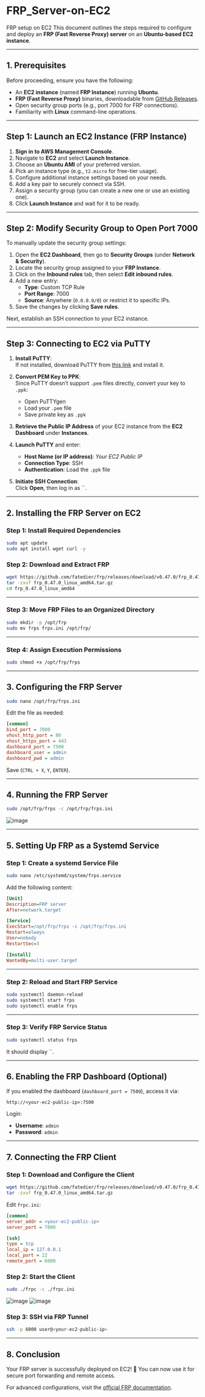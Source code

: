 # FRP_Server-on-EC2
FRP setup on EC2
This document outlines the steps required to configure and deploy an **FRP (Fast Reverse Proxy) server** on an **Ubuntu-based EC2 instance**.

---

## **1. Prerequisites**

Before proceeding, ensure you have the following:

- An **EC2 instance** (named **FRP Instance**) running **Ubuntu**.
- **FRP (Fast Reverse Proxy)** binaries, downloadable from [GitHub Releases](https://github.com/fatedier/frp/releases).
- Open security group ports (e.g., port 7000 for FRP connections).
- Familiarity with **Linux** command-line operations.

---

## **Step 1: Launch an EC2 Instance (FRP Instance)**

1. **Sign in to AWS Management Console**.
2. Navigate to **EC2** and select **Launch Instance**.
3. Choose an **Ubuntu AMI** of your preferred version.
4. Pick an instance type (e.g., `t2.micro` for free-tier usage).
5. Configure additional instance settings based on your needs.
6. Add a key pair to securely connect via SSH.
7. Assign a security group (you can create a new one or use an existing one).
8. Click **Launch Instance** and wait for it to be ready.

---

## **Step 2: Modify Security Group to Open Port 7000**

To manually update the security group settings:

1. Open the **EC2 Dashboard**, then go to **Security Groups** (under **Network & Security**).
2. Locate the security group assigned to your **FRP Instance**.
3. Click on the **Inbound rules** tab, then select **Edit inbound rules**.
4. Add a new entry:
   - **Type**: Custom TCP Rule
   - **Port Range**: 7000
   - **Source**: Anywhere (`0.0.0.0/0`) or restrict it to specific IPs.
5. Save the changes by clicking **Save rules**.

Next, establish an SSH connection to your EC2 instance.

---

## **Step 3: Connecting to EC2 via PuTTY**

1. **Install PuTTY**:\
   If not installed, download PuTTY from [this link](https://www.putty.org/) and install it.

2. **Convert PEM Key to PPK**:\
   Since PuTTY doesn’t support `.pem` files directly, convert your key to `.ppk`:

   - Open PuTTYgen
   - Load your `.pem` file
   - Save private key as `.ppk`

3. **Retrieve the Public IP Address** of your EC2 instance from the **EC2 Dashboard** under **Instances**.

4. **Launch PuTTY** and enter:

   - **Host Name (or IP address)**: *Your EC2 Public IP*
   - **Connection Type**: SSH
   - **Authentication**: Load the `.ppk` file

5. **Initiate SSH Connection**:\
   Click **Open**, then log in as ``.

---

## **2. Installing the FRP Server on EC2**

### **Step 1: Install Required Dependencies**

```bash
sudo apt update
sudo apt install wget curl -y
```

### **Step 2: Download and Extract FRP**

```bash
wget https://github.com/fatedier/frp/releases/download/v0.47.0/frp_0.47.0_linux_amd64.tar.gz
tar -zxvf frp_0.47.0_linux_amd64.tar.gz
cd frp_0.47.0_linux_amd64
```

---

### **Step 3: Move FRP Files to an Organized Directory**

```bash
sudo mkdir -p /opt/frp
sudo mv frps frps.ini /opt/frp/
```

---

### **Step 4: Assign Execution Permissions**

```bash
sudo chmod +x /opt/frp/frps
```

---

## **3. Configuring the FRP Server**

```bash
sudo nano /opt/frp/frps.ini
```

Edit the file as needed:

```ini
[common]
bind_port = 7000
vhost_http_port = 80
vhost_https_port = 443
dashboard_port = 7500
dashboard_user = admin
dashboard_pwd = admin
```

Save (`CTRL + X`, `Y`, `ENTER`).

---

## **4. Running the FRP Server**

```bash
sudo /opt/frp/frps -c /opt/frp/frps.ini
```
![image](https://github.com/user-attachments/assets/e65e0db8-83e4-47dc-aad6-809ec7892a04)

---

## **5. Setting Up FRP as a Systemd Service**

### **Step 1: Create a systemd Service File**

```bash
sudo nano /etc/systemd/system/frps.service
```

Add the following content:

```ini
[Unit]
Description=FRP server
After=network.target

[Service]
ExecStart=/opt/frp/frps -c /opt/frp/frps.ini
Restart=always
User=nobody
RestartSec=3

[Install]
WantedBy=multi-user.target
```

---

### **Step 2: Reload and Start FRP Service**

```bash
sudo systemctl daemon-reload
sudo systemctl start frps
sudo systemctl enable frps
```

---

### **Step 3: Verify FRP Service Status**

```bash
sudo systemctl status frps
```

It should display ``.

---

## **6. Enabling the FRP Dashboard (Optional)**

If you enabled the dashboard (`dashboard_port = 7500`), access it via:

```
http://<your-ec2-public-ip>:7500
```

Login:

- **Username**: `admin`
- **Password**: `admin`

---

## **7. Connecting the FRP Client**

### **Step 1: Download and Configure the Client**

```bash
wget https://github.com/fatedier/frp/releases/download/v0.47.0/frp_0.47.0_linux_amd64.tar.gz
tar -zxvf frp_0.47.0_linux_amd64.tar.gz
```

Edit `frpc.ini`:

```ini
[common]
server_addr = <your-ec2-public-ip>
server_port = 7000

[ssh]
type = tcp
local_ip = 127.0.0.1
local_port = 22
remote_port = 6000
```

### **Step 2: Start the Client**

```bash
sudo ./frpc -c ./frpc.ini
```
![image](https://github.com/user-attachments/assets/ce509c39-65f8-419a-bc48-157a20cce7e6)
![image](https://github.com/user-attachments/assets/db312053-97e7-475a-8553-9f1a541d6ee0)

### **Step 3: SSH via FRP Tunnel**

```bash
ssh -p 6000 user@<your-ec2-public-ip>
```

---

## **8. Conclusion**

Your FRP server is successfully deployed on EC2! 🚀 You can now use it for secure port forwarding and remote access.

For advanced configurations, visit the [official FRP documentation](https://github.com/fatedier/frp/blob/master/README.md).
